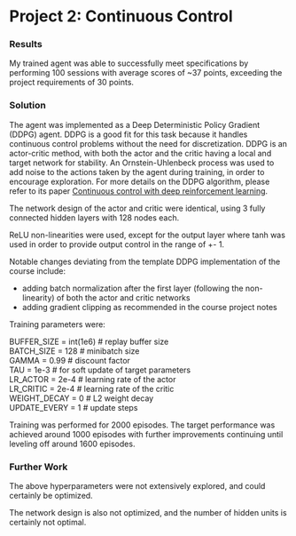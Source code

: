 # Project 2: Continuous Control

### Results

My trained agent was able to successfully meet specifications by performing 100 sessions with average scores of ~37 points, exceeding the project requirements of 30 points.  

### Solution

The agent was implemented as a Deep Deterministic Policy Gradient (DDPG) agent. DDPG is a good fit for this task because it handles continuous control problems without the need for discretization. DDPG is an actor-critic method, with both the actor and the critic having a local and target network for stability. An Ornstein-Uhlenbeck process was used to add noise to the actions taken by the agent during training, in order to encourage exploration. For more details on the DDPG algorithm, please refer to its paper [Continuous control with deep reinforcement learning](https://arxiv.org/abs/1509.02971).  

The network design of the actor and critic were identical, using 3 fully connected hidden layers with 128 nodes each.  

ReLU non-linearities were used, except for the output layer where tanh was used in order to provide output control in the range of +\- 1.

Notable changes deviating from the template DDPG implementation of the course include:

* adding batch normalization after the first layer (following the non-linearity) of both the actor and critic networks  
* adding gradient clipping as recommended in the course project notes  

Training parameters were:  

BUFFER_SIZE = int(1e6)  # replay buffer size  
BATCH_SIZE = 128        # minibatch size  
GAMMA = 0.99            # discount factor  
TAU = 1e-3              # for soft update of target parameters  
LR_ACTOR = 2e-4         # learning rate of the actor   
LR_CRITIC = 2e-4        # learning rate of the critic  
WEIGHT_DECAY = 0        # L2 weight decay  
UPDATE_EVERY = 1        # update steps  

Training was performed for 2000 episodes. The target performance was achieved around 1000 episodes with further improvements continuing until leveling off around 1600 episodes.  

### Further Work

The above hyperparameters were not extensively explored, and could certainly be optimized.  

The network design is also not optimized, and the number of hidden units is certainly not optimal.  

